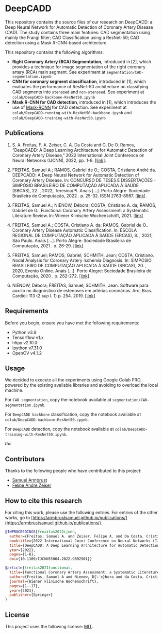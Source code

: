 # DeepCADD

This repository contains the source files of our research on DeepCADD: a Deep Neural Network for Automatic Detection of Coronary Artery Disease (CAD). The study contains three main features: CAD segmentation using mainly the Frangi filter; CAD Classification using a ResNet-50; CAD detection using a Mask R-CNN-based architecture.

This repository contains the following algorithms:
* **Right Coronary Artery (RCA) Segmentation**, introduced in [2], which provides a technique for image segmentation of the right coronary artery (RCA) main segment. See experiment at `segmentation/CAD-segmentation.ipynb`
* **CNN for coronary segment classification**, introduced in [1], which evaluates the performance of ResNet-50 architecture on classifying CAD segments into `stenosed` and `non-stenosed`. See experiment at `colab/DeepCADD-backbone-ResNet50.ipynb`
* **Mask R-CNN for CAD detection**, introduced in [1], which introduces the use of [Mask-RCNN](https://github.com/matterport/Mask_RCNN) for CAD detection. See experiment at `colab/DeepCADD-running-with-ResNet50-backbone.ipynb` and `colab/DeepCADD-training-with-ResNet50.ipynb`


## Publications

1. S. A. Freitas, F. A. Zeiser, C. A. Da Costa and G. De O. Ramos, “DeepCADD: A Deep Learning Architecture for Automatic Detection of Coronary Artery Disease,” 2022 International Joint Conference on Neural Networks (IJCNN), 2022, pp. 1-8. [[link]](https://doi.org/10.1109/IJCNN55064.2022.9892501).

2. FREITAS, Samuel A.; RAMOS, Gabriel de O.; COSTA, Cristiano André da. DEEPCADD: A Deep Neural Network for Automatic Detection of Coronary Artery Disease. In: CONCURSO DE TESES E DISSERTAÇÕES - SIMPÓSIO BRASILEIRO DE COMPUTAÇÃO APLICADA À SAÚDE (SBCAS), 22. , 2022, Teresina/PI. Anais [...]. Porto Alegre: Sociedade Brasileira de Computação, 2022 . p. 25-32. ISSN 2763-8987. [[link]](https://doi.org/10.5753/sbcas_estendido.2022.222389).

3. FREITAS, Samuel A.; NIENOW, Débora; COSTA, Cristiano A. da; RAMOS, Gabriel de O.. Functional Coronary Artery Assessment: a Systematic Literature Review. In: Wiener Klinische Wochenschrift, 2021. [[link]](https://link.springer.com/article/10.1007/s00508-021-01970-4)

4. FREITAS, Samuel A.; COSTA, Cristiano A. da; RAMOS, Gabriel de O.. Coronary Artery Disease Automatic Classification. In: ESCOLA REGIONAL DE COMPUTAÇÃO APLICADA À SAÚDE (ERCAS), 8. , 2021, São Paulo. Anais […]. Porto Alegre: Sociedade Brasileira de Computação, 2021 . p. 26-29. [[link]](https://sol.sbc.org.br/index.php/ercas/article/view/17431/17267)

5. FREITAS, Samuel; RAMOS, Gabriel; SCHMITH, Jean; COSTA, Cristiano. Nodal Analysis for Coronary Artery Ischemia Diagnosis. In: SIMPÓSIO BRASILEIRO DE COMPUTAÇÃO APLICADA À SAÚDE (SBCAS), 20. , 2020, Evento Online. Anais […]. Porto Alegre: Sociedade Brasileira de Computação, 2020 . p. 262-272. [[link]](https://sol.sbc.org.br/index.php/sbcas/article/view/11519/11382)

6. NIENOW, Débora; FREITAS, Samuel; SCHMITH, Jean. Software para auxílio no diagnóstico de estenoses em artérias coronárias. Arq. Bras. Cardiol: 113 (2 sup l. 1) p. 254. 2019. [[link]](http://publicacoes.cardiol.br/portal/abc/portugues/2019/v11303/pdf/sbc-2019-programa-trabalhos.pdf)

## Requirements

Before you begin, ensure you have met the following requirements:

* Python v3.6
* Tensorflow v1.x
* h5py v2.10.0
* Ipython v7.31.0
* OpenCV v4.1.2

## Usage

We decided to execute all the experiments using Google Colab PRO, powered by the existing available libraries and avoiding to overload the local machine.

For `CAD segmentation`, copy the notebook available at `segmentation/CAD-segmentation.ipynb`. 

For `DeepCADD backbone` classification, copy the notebook available at `colab/DeepCADD-backbone-ResNet50.ipynb`.

For `DeepCADD` detection, copy the notebook available at `colab/DeepCADD-training-with-ResNet50.ipynb`.

_tbc_

## Contributors

Thanks to the following people who have contributed to this project:

* [Samuel Armbrust](https://github.com/armbrustsamuel)
* [Felipe Andre Zeiser](https://github.com/felipezeiser)

## How to cite this research

For citing this work, please use the following entries. For entries of the other works, go to [https://armbrustsamuel.github.io/publications/](https://armbrustsamuel.github.io/publications/).

```bibtex
@INPROCEEDINGS{freaitas2022ijcnn,  
  author={Freitas, Samuel A. and Zeiser, Felipe A. and Da Costa, Cristiano A. and De O. Ramos, Gabriel},  
  booktitle={2022 International Joint Conference on Neural Networks (IJCNN)},   
  title={DeepCADD: A Deep Learning Architecture for Automatic Detection of Coronary Artery Disease},   
  year={2022},  
  pages={1-8},  
  doi={10.1109/IJCNN55064.2022.9892501}}
```

```bibtex
@article{freitas2021functional,
  title={Functional Coronary Artery Assessment: a Systematic Literature Review},
  author={Freitas, Samuel A and Nienow, D{\'e}bora and da Costa, Cristiano A and Ramos, Gabriel de O},
  journal={Wiener klinische Wochenschrift},
  pages={1--17},
  year={2021},
  publisher={Springer}
}
```

## License

This project uses the following license: [MIT](https://github.com/armbrustsamuel/DeepCADD/blob/main/LICENSE).
